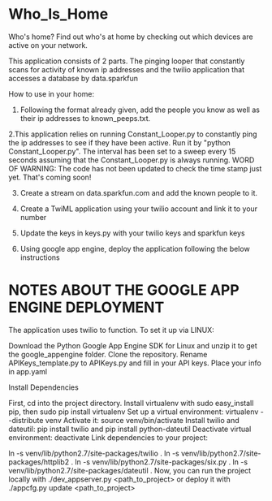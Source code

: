 Who_Is_Home
===========

Who's home? Find out who's at home by checking out which devices are active on your network.


This application consists of 2 parts. The pinging looper that constantly scans for activity of known ip addresses and the twilio application that accesses a database by data.sparkfun 

How to use in your home:

1. Following the format already given, add the people you know as well as their ip addresses to known_peeps.txt. 

2.This application relies on running Constant_Looper.py to constantly ping the ip addresses to see if they have been active. 
Run it by "python Constant_Looper.py". 
The interval has been set to a sweep every 15 seconds assuming that the Constant_Looper.py is always running.
WORD OF WARNING: The code has not been updated to check the time stamp just yet. That's coming soon!

3. Create a stream on data.sparkfun.com and add the known people to it.

4. Create a TwiML application using your twilio account and link it to your number

5. Update the keys in keys.py with your twilio keys and sparkfun keys

6. Using google app engine, deploy the application following the below instructions

NOTES ABOUT THE GOOGLE APP ENGINE DEPLOYMENT
============================================
The application uses twilio to function.
To set it up via LINUX:

Download the Python Google App Engine SDK for Linux and unzip it to get the google_appengine folder. Clone the repository.
Rename APIKeys_template.py to APIKeys.py and fill in your API keys.
Place your info in app.yaml

Install Dependencies

First, cd into the project directory.
Install virtualenv with sudo easy_install pip, then sudo pip install virtualenv
Set up a virtual environment: virtualenv --distribute venv
Activate it: source venv/bin/activate
Install twilio and dateutil: pip install twilio and pip install python-dateutil
Deactivate virtual environment: deactivate
Link dependencies to your project:

ln -s venv/lib/python2.7/site-packages/twilio .
ln -s venv/lib/python2.7/site-packages/httplib2 .
ln -s venv/lib/python2.7/site-packages/six.py .
ln -s venv/lib/python2.7/site-packages/dateutil .
Now, you can run the project locally with ./dev_appserver.py <path_to_project>
or deploy it with ./appcfg.py update <path_to_project>


